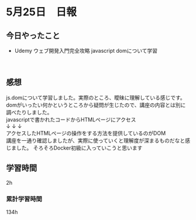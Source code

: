 #  5月25日　日報
##  今日やったこと
* Udemy ウェブ開発入門完全攻略
javascript domについて学習
<br>

##  感想
js.domについて学習しました。実際のところ、曖昧に理解している感じです。
<br>
domがいったい何かというところから疑問が生じたので、講座の内容とは別に調べたりしました。
<br>
javascriptで書かれたコードからHTMLページにアクセス
<br>
↓ ↓ ↓
<br>
アクセスしたHTMLページの操作をする方法を提供しているのがDOM
<br>
講座を一通り確認しましたが、実際に使っていくと理解度が深まるものだなと感じました。
そろそろDocker初級に入っていこうと思います

##  学習時間
2h
###  累計学習時間
134h